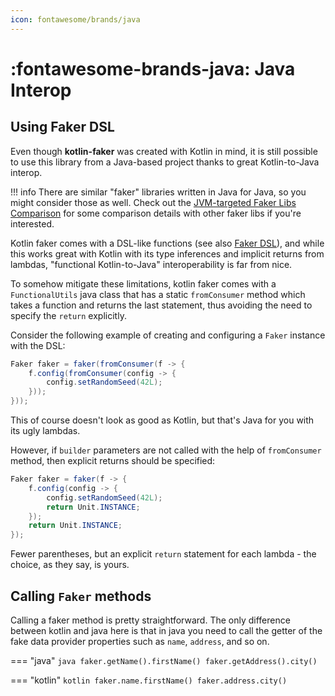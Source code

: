 ```yaml
---
icon: fontawesome/brands/java
---
```


# :fontawesome-brands-java: Java Interop

## Using Faker DSL

Even though **kotlin-faker** was created with Kotlin in mind, it is still possible to use this library from a Java-based project thanks to great
Kotlin-to-Java interop. 

!!! info
    There are similar "faker" libraries written in Java for Java, so you might consider those as well. Check out the [JVM-targeted Faker Libs Comparison](../pages/faker-comparisons.md) for some comparison details with other faker libs if you're interested.

Kotlin faker comes with a DSL-like functions (see also [Faker DSL](./faker-dsl.md)), and while this works great with Kotlin with its type inferences and implicit returns from lambdas, "functional Kotlin-to-Java" interoperability is far from nice.

To somehow mitigate these limitations, kotlin faker comes with a `FunctionalUtils` java class that has a static `fromConsumer` method which takes a function and returns the last statement, thus avoiding the need to specify the `return` explicitly.

Consider the following example of creating and configuring a `Faker` instance with the DSL:

```java
Faker faker = faker(fromConsumer(f -> {
    f.config(fromConsumer(config -> {
        config.setRandomSeed(42L);
    }));
}));
```

This of course doesn't look as good as Kotlin, but that's Java for you with its ugly lambdas.

However, if `builder` parameters are not called with the help of `fromConsumer` method, then explicit returns should be specified:

```java
Faker faker = faker(f -> {
    f.config(config -> {
        config.setRandomSeed(42L);
        return Unit.INSTANCE;
    });
    return Unit.INSTANCE;
});
```

Fewer parentheses, but an explicit `return` statement for each lambda - the choice, as they say, is yours.

## Calling `Faker` methods

Calling a faker method is pretty straightforward. The only difference between kotlin and java here is that in java you need to call the getter of the fake data provider properties such as `name`, `address`, and so on.

=== "java"
    ```java
    faker.getName().firstName()
    faker.getAddress().city()
    ```

=== "kotlin"
    ```kotlin
    faker.name.firstName()
    faker.address.city()
    ```

